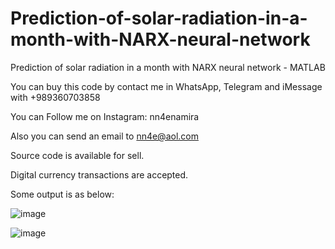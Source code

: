 # Prediction-of-solar-radiation-in-a-month-with-NARX-neural-network
Prediction of solar radiation in a month with NARX neural network - MATLAB

You can buy this code by contact me in WhatsApp, Telegram and iMessage with +989360703858

You can Follow me on Instagram: nn4enamira

Also you can send an email to nn4e@aol.com

Source code is available for sell.

Digital currency transactions are accepted.

Some output is as below:

![image](https://github.com/user-attachments/assets/95aab0a3-c34a-4955-bbb1-a0df8bdc8cba)

![image](https://github.com/user-attachments/assets/51679636-d84b-44b8-93f7-6b54780ccfd1)


